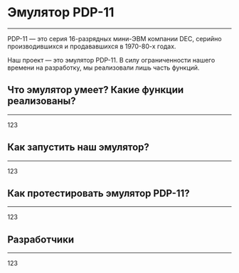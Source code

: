 # Эмулятор PDP-11
-----------------

PDP-11 — это серия 16-разрядных мини-ЭВМ компании DEC, серийно производившихся и продававшихся в 1970-80-х годах.

Наш проект — это эмулятор PDP-11.
В силу ограниченности нашего времени на разработку, мы реализовали лишь часть функций.


## Что эмулятор умеет? Какие функции реализованы?
-------------------------------------------------

123


## Как запустить наш эмулятор?
------------------------------

123


## Как протестировать эмулятор PDP-11?
--------------------------------------

123


## Разработчики
---------------

123
